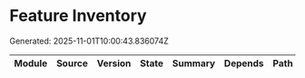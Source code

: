 # Feature Inventory
Generated: 2025-11-01T10:00:43.836074Z

| Module | Source | Version | State | Summary | Depends | Path |
|---|---|---|---|---|---|---|
